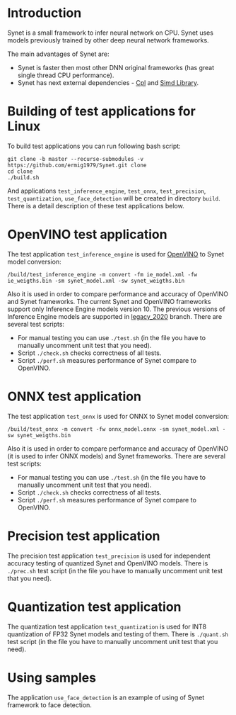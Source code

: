 Introduction
============

Synet is a small framework to infer neural network on CPU. Synet uses models previously trained by other deep neural network frameworks.

The main advantages  of Synet are:

* Synet is faster then most other DNN original frameworks (has great single thread CPU performance).
* Synet has next external dependencies - [Cpl](https://github.com/ermig1979/Cpl) and [Simd Library](https://github.com/ermig1979/Simd).

Building of test applications for Linux
==============================
To build test applications you can run following bash script:

    git clone -b master --recurse-submodules -v https://github.com/ermig1979/Synet.git clone
    cd clone
    ./build.sh

And applications `test_inference_engine`, `test_onnx`, `test_precision`, `test_quantization`, `use_face_detection` will be created in directory `build`.
There is a detail description of these test applications below.

OpenVINO test application
========================
The test application `test_inference_engine` is used for [OpenVINO](https://github.com/openvinotoolkit/openvino) to Synet model conversion:

    /build/test_inference_engine -m convert -fm ie_model.xml -fw ie_weigths.bin -sm synet_model.xml -sw synet_weigths.bin

Also it is used in order to compare performance and accuracy of OpenVINO and Synet frameworks.
The current Synet and OpenVINO frameworks support only Inference Engine models version 10. 
The previous versions of Inference Engine models are supported in [legacy_2020](https://github.com/ermig1979/Synet/tree/legacy_2020) branch.
There are several test scripts:

* For manual testing you can use `./test.sh` (in the file you have to manually uncomment unit test that you need).
* Script `./check.sh` checks correctness of all tests.
* Script `./perf.sh` measures performance of Synet compare to OpenVINO.


ONNX test application
========================
The test application `test_onnx` is used for ONNX to Synet model conversion:

    /build/test_onnx -m convert -fw onnx_model.onnx -sm synet_model.xml -sw synet_weigths.bin

Also it is used in order to compare performance and accuracy of OpenVINO (it is used to infer ONNX models) and Synet frameworks.
There are several test scripts:

* For manual testing you can use `./test.sh` (in the file you have to manually uncomment unit test that you need).
* Script `./check.sh` checks correctness of all tests.
* Script `./perf.sh` measures performance of Synet compare to OpenVINO.

Precision test application
========================
The precision test application `test_precision` is used for independent accuracy testing of quantized Synet and OpenVINO models.
There is `./prec.sh` test script (in the file you have to manually uncomment unit test that you need).

Quantization test application
========================
The quantization test application `test_quantization` is used for INT8 quantization of FP32 Synet models and testing of them.
There is `./quant.sh` test script (in the file you have to manually uncomment unit test that you need).

Using samples
=======================================
The application `use_face_detection` is an example of using of Synet framework to face detection.

